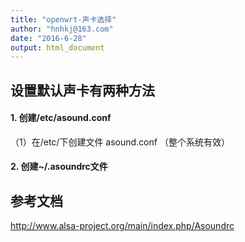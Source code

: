 ```yaml
---
title: "openwrt-声卡选择"
author: "hnhkj@163.com"
date: "2016-6-28"
output: html_document
---
```



## 设置默认声卡有两种方法


#### 1. 创建/etc/asound.conf

（1）在/etc/下创建文件 asound.conf （整个系统有效）

#### 2. 创建~/.asoundrc文件


## 参考文档

<http://www.alsa-project.org/main/index.php/Asoundrc>
